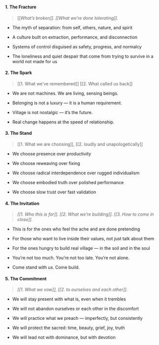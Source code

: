 ### 

#### 1. **The Fracture**

> [[_What’s broken]]. [[What we’re done tolerating]]._

- The myth of separation: from self, others, nature, and spirit
    
- A culture built on extraction, performance, and disconnection
    
- Systems of control disguised as safety, progress, and normalcy
    
- The loneliness and quiet despair that come from trying to survive in a world not made for us
    

#### 2. **The Spark**

> [[1. What we’ve remembered]] [[2. What called us back]]

- We are not machines. We are living, sensing beings.
    
- Belonging is not a luxury — it is a human requirement.
    
- Village is not nostalgic — it’s the future.
    
- Real change happens at the speed of relationship.
    

#### 3. **The Stand**

> [[1. What we are choosing]], [[2. loudly and unapologetically]]

- We choose presence over productivity
    
- We choose reweaving over fixing
    
- We choose radical interdependence over rugged individualism
    
- We choose embodied truth over polished performance
    
- We choose slow trust over fast validation
    

#### 4. **The Invitation**

> _[[1. Who this is for]]. [[2. What we’re building]]. [[3. How to come in close]]._

- This is for the ones who feel the ache and are done pretending
    
- For those who want to live inside their values, not just talk about them
    
- For the ones hungry to build real village — in the soil and in the soul
    
- You’re not too much. You’re not too late. You’re not alone.
    
- Come stand with us. Come build.
    

#### 5. **The Commitment**

> _[[1. What we vow]], [[2. to ourselves and each other]]._

- We will stay present with what is, even when it trembles
    
- We will not abandon ourselves or each other in the discomfort
    
- We will practice what we preach — imperfectly, but consistently
    
- We will protect the sacred: time, beauty, grief, joy, truth
    
- We will lead not with dominance, but with devotion